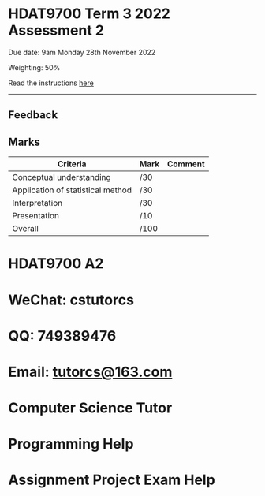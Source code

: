 # HDAT9700 Term 3 2022 Assessment 2
Due date: 9am Monday 28th November 2022

Weighting: 50%

Read the instructions [here](https://github.com/CBDRH-HDAT9700/t3-2022-assessment2/blob/main/Instructions/instuctions.md)

***

## Feedback



## Marks

| Criteria                          | Mark           | Comment        |
|---                                |-               |------          |
| Conceptual understanding          | /30            |                |
| Application of statistical method | /30            |                |
| Interpretation                  	| /30            |                |
| Presentation                      | /10            |                |
| Overall                           | /100           |                |
# HDAT9700 A2
# WeChat: cstutorcs

# QQ: 749389476

# Email: tutorcs@163.com

# Computer Science Tutor

# Programming Help

# Assignment Project Exam Help

